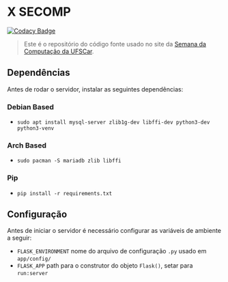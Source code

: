 # X SECOMP

[![Codacy Badge](https://api.codacy.com/project/badge/Grade/b51e0e662bf840bfab9bcacb087cd670)](https://app.codacy.com/app/g4briel.4lves/site-secomp?utm_source=github.com&utm_medium=referral&utm_content=secompufscar/site-secomp&utm_campaign=Badge_Grade_Settings)

> Este é o repositório do código fonte usado no site da [Semana
> da Computação da UFSCar](https://secompufscar.com.br/).

## Dependências
Antes de rodar o servidor, instalar as seguintes dependências:
### Debian Based
- `sudo apt install mysql-server zlib1g-dev libffi-dev python3-dev python3-venv`
### Arch Based
- `sudo pacman -S mariadb zlib libffi`
### Pip
- `pip install -r requirements.txt`

## Configuração
Antes de iniciar o servidor é necessário configurar as variáveis de ambiente a seguir:
- `FLASK_ENVIRONMENT` nome do arquivo de configuração `.py` usado em `app/config/`
- `FLASK_APP` path para o construtor do objeto `Flask()`, setar para `run:server`
